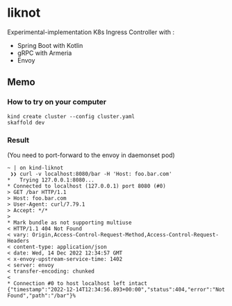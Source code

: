 # liknot

Experimental-implementation K8s Ingress Controller with :

- Spring Boot with Kotlin
- gRPC with Armeria
- Envoy

## Memo

### How to try on your computer

```shell
kind create cluster --config cluster.yaml
skaffold dev
```

### Result

(You need to port-forward to the envoy in daemonset pod)

```shell
~ | on kind-liknot
 ❯❯ curl -v localhost:8080/bar -H 'Host: foo.bar.com'
*   Trying 127.0.0.1:8080...
* Connected to localhost (127.0.0.1) port 8080 (#0)
> GET /bar HTTP/1.1
> Host: foo.bar.com
> User-Agent: curl/7.79.1
> Accept: */*
>
* Mark bundle as not supporting multiuse
< HTTP/1.1 404 Not Found
< vary: Origin,Access-Control-Request-Method,Access-Control-Request-Headers
< content-type: application/json
< date: Wed, 14 Dec 2022 12:34:57 GMT
< x-envoy-upstream-service-time: 1402
< server: envoy
< transfer-encoding: chunked
<
* Connection #0 to host localhost left intact
{"timestamp":"2022-12-14T12:34:56.893+00:00","status":404,"error":"Not Found","path":"/bar"}%
```
